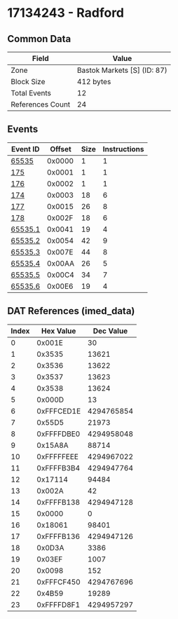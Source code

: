 # 17134243 - Radford

## Common Data

| Field            | Value                       |
|------------------|-----------------------------|
| Zone             | Bastok Markets [S] (ID: 87) |
| Block Size       | 412 bytes                   |
| Total Events     | 12                          |
| References Count | 24                          |

## Events

| Event ID                | Offset   |   Size |   Instructions |
|-------------------------|----------|--------|----------------|
| [65535](./65535.md)     | 0x0000   |      1 |              1 |
| [175](./175.md)         | 0x0001   |      1 |              1 |
| [176](./176.md)         | 0x0002   |      1 |              1 |
| [174](./174.md)         | 0x0003   |     18 |              6 |
| [177](./177.md)         | 0x0015   |     26 |              8 |
| [178](./178.md)         | 0x002F   |     18 |              6 |
| [65535.1](./65535.1.md) | 0x0041   |     19 |              4 |
| [65535.2](./65535.2.md) | 0x0054   |     42 |              9 |
| [65535.3](./65535.3.md) | 0x007E   |     44 |              8 |
| [65535.4](./65535.4.md) | 0x00AA   |     26 |              5 |
| [65535.5](./65535.5.md) | 0x00C4   |     34 |              7 |
| [65535.6](./65535.6.md) | 0x00E6   |     19 |              4 |

## DAT References (imed_data)

|   Index | Hex Value   |   Dec Value |
|---------|-------------|-------------|
|       0 | 0x001E      |          30 |
|       1 | 0x3535      |       13621 |
|       2 | 0x3536      |       13622 |
|       3 | 0x3537      |       13623 |
|       4 | 0x3538      |       13624 |
|       5 | 0x000D      |          13 |
|       6 | 0xFFFCED1E  |  4294765854 |
|       7 | 0x55D5      |       21973 |
|       8 | 0xFFFFDBE0  |  4294958048 |
|       9 | 0x15A8A     |       88714 |
|      10 | 0xFFFFFEEE  |  4294967022 |
|      11 | 0xFFFFB3B4  |  4294947764 |
|      12 | 0x17114     |       94484 |
|      13 | 0x002A      |          42 |
|      14 | 0xFFFFB138  |  4294947128 |
|      15 | 0x0000      |           0 |
|      16 | 0x18061     |       98401 |
|      17 | 0xFFFFB136  |  4294947126 |
|      18 | 0x0D3A      |        3386 |
|      19 | 0x03EF      |        1007 |
|      20 | 0x0098      |         152 |
|      21 | 0xFFFCF450  |  4294767696 |
|      22 | 0x4B59      |       19289 |
|      23 | 0xFFFFD8F1  |  4294957297 |
